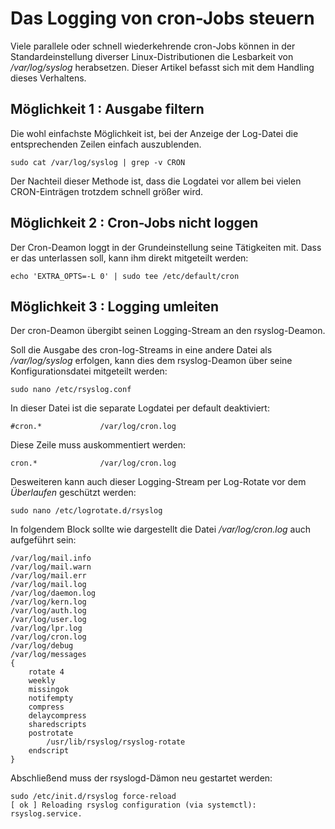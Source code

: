 # Das Logging von cron-Jobs steuern

Viele parallele oder schnell wiederkehrende cron-Jobs können in der Standardeinstellung diverser Linux-Distributionen die Lesbarkeit von */var/log/syslog* herabsetzen. Dieser Artikel befasst sich mit dem Handling dieses Verhaltens.

## Möglichkeit 1 : Ausgabe filtern

Die wohl einfachste Möglichkeit ist,
bei der Anzeige der Log-Datei die entsprechenden Zeilen einfach auszublenden.
```
sudo cat /var/log/syslog | grep -v CRON
```

Der Nachteil dieser Methode ist, dass die Logdatei vor allem bei vielen CRON-Einträgen trotzdem schnell größer wird.

## Möglichkeit 2 : Cron-Jobs nicht loggen

Der Cron-Deamon loggt in der Grundeinstellung seine Tätigkeiten mit.
Dass er das unterlassen soll, kann ihm direkt mitgeteilt werden:
```
echo 'EXTRA_OPTS=-L 0' | sudo tee /etc/default/cron
```

## Möglichkeit 3 : Logging umleiten

Der cron-Deamon übergibt seinen Logging-Stream an den rsyslog-Deamon.

Soll die Ausgabe des cron-log-Streams in eine andere Datei als */var/log/syslog* erfolgen,
kann dies dem rsyslog-Deamon über seine Konfigurationsdatei mitgeteilt werden:
```
sudo nano /etc/rsyslog.conf
```
In dieser Datei ist die separate Logdatei per default deaktiviert:
```
#cron.*				/var/log/cron.log
```
Diese Zeile muss auskommentiert werden:
```
cron.*				/var/log/cron.log
```

Desweiteren kann auch dieser Logging-Stream per Log-Rotate vor dem *Überlaufen* geschützt werden:
```
sudo nano /etc/logrotate.d/rsyslog
```
In folgendem Block sollte wie dargestellt die Datei */var/log/cron.log* auch aufgeführt sein:

```
/var/log/mail.info
/var/log/mail.warn
/var/log/mail.err
/var/log/mail.log
/var/log/daemon.log
/var/log/kern.log
/var/log/auth.log
/var/log/user.log
/var/log/lpr.log
/var/log/cron.log
/var/log/debug
/var/log/messages
{
	rotate 4
	weekly
	missingok
	notifempty
	compress
	delaycompress
	sharedscripts
	postrotate
		/usr/lib/rsyslog/rsyslog-rotate
	endscript
}
```

Abschließend muss der rsyslogd-Dämon neu gestartet werden:
```
sudo /etc/init.d/rsyslog force-reload
[ ok ] Reloading rsyslog configuration (via systemctl): rsyslog.service.
```
